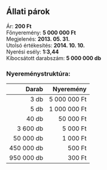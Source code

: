 ## Állati párok

Ár: **200 Ft**<br/>
Főnyeremény: **5 000 000 Ft**<br/>
Megjelenés: **2013. 05. 31.**<br/>
Utolsó értékesítés: **2014. 10. 10.**<br/>
Nyerési esély: **1:3,44**<br/>
Kibocsátott darabszám: **5 000 000 db**<br/>

### Nyereménystruktúra:
Darab|Nyeremény
---:|---:
3 db|5 000 000 Ft
5 db|1 000 000 Ft
40 db|50 000 Ft
3 600 db|5 000 Ft
50 000 db|1 000 Ft
450 000 db|500 Ft
950 000 db|300 Ft
